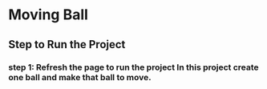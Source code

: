 # Moving Ball
## Step to Run the Project
### step 1: Refresh the page to run the project In this project create one ball and make that ball to move.

